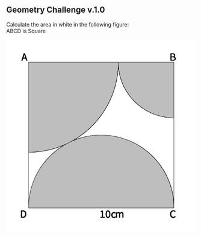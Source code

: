 ## Geometry Challenge v.1.0
<div>
  Calculate the area in white in the following figure:
  <br>
  ABCD is Square
</div><br>
<img src="https://github.com/KauanIzidoro/Geometry_Challenge/blob/main/Img1.png" alt="figure 1"></img>





